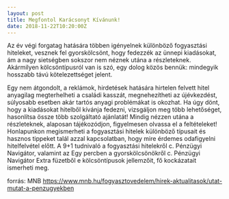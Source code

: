 ```yaml
---
layout: post
title: Megfontol Karácsonyt Kívánunk!
date: 2018-11-22T10:20:00Z
---
```


Az év végi forgatag hatására többen igényelnek különböző fogyasztási hiteleket, vesznek fel gyorskölcsönt, hogy fedezzék az ünnepi kiadásokat, ám a nagy sietségben sokszor nem néznek utána a részleteknek. Akármilyen kölcsöntípusról van is szó, egy dolog közös bennük: mindegyik hosszabb távú kötelezettséget jelent.

Egy nem átgondolt, a reklámok, hirdetések hatására hirtelen felvett hitel anyagilag megterhelheti a családi kasszát, megnehezítheti az újévkezdést, súlyosabb esetben akár tartós anyagi problémákat is okozhat. Ha úgy dönt, hogy a kiadásokat hitelből kívánja fedezni, vizsgáljon meg több lehetőséget, hasonlítsa össze több szolgáltató ajánlatát! Mindig nézzen utána a részleteknek, alaposan tájékozódjon, figyelmesen olvassa el a feltételeket! Honlapunkon megismerheti a fogyasztási hitelek különböző típusait és hasznos tippeket talál azzal kapcsolatban, hogy mire érdemes odafigyelni hitelfelvétel előtt. A 9+1 tudnivaló a fogyasztási hitelekről c. Pénzügyi Navigátor, valamint az Egy percben a gyorskölcsönökről c. Pénzügyi Navigátor Extra füzetből e kölcsöntípusok jellemzőit, fő kockázatait ismerheti meg.

forrás: MNB https://www.mnb.hu/fogyasztovedelem/hirek-aktualitasok/utat-mutat-a-penzugyekben
